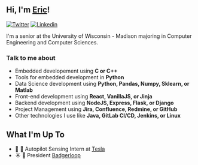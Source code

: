 ## Hi, I'm [Eric](https://ericudlis.com)!
[![Twitter](https://img.shields.io/badge/-Twitter-222222?style=flat-square&logo=twitter&logoColor=white&link=https://twitter.com/Eric_Udlis)](https://twitter.com/Eric_Udlis)
[![Linkedin](https://img.shields.io/badge/-LinkedIn-222222?style=flat-square&logo=Linkedin&logoColor=white&link=https://www.linkedin.com/in/eric-udlis/)](https://www.linkedin.com/in/eric-udlis/)

I'm a senior at the University of Wisconsin - Madison majoring in Computer Engineering and Computer Sciences.

### Talk to me about

- Embedded developement using **C or C++**
- Tools for embedded development in **Python**
- Data Science development using **Python, Pandas, Numpy, Sklearn, or Matlab**
- Front-end development using **React, VanillaJS, or Jinja**
- Backend development using **NodeJS, Express, Flask, or Django**
- Project Management using **Jira, Confluence, Redmine, or GitHub**
- Other technologies I use like **Java, GitLab CI/CD, Jenkins, or Linux**

## What I'm Up To

- 🔌 🚗 Autopilot Sensing Intern at [Tesla](https://tesla.com)
- ☀️ 🚗 President [Badgerloop](https://badgerloop.org)
<!-- 
### Languages I'm Working in Right Now

![Wakatime Activity](https://github.com/EUdds/Eudds/blob/master/images/stat.svg) -->

<!-- ### My GitHub Stats

![My Github Stats](https://github-readme-stats.vercel.app/api?username=EUdds)
 -->
